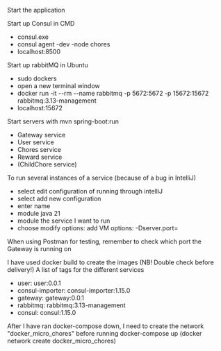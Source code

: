 Start the application

Start up Consul in CMD
- consul.exe
- consul agent -dev -node chores
- localhost:8500

Start up rabbitMQ in Ubuntu
- sudo dockers
- open a new terminal window
- docker run -it --rm --name rabbitmq -p 5672:5672 -p 15672:15672 rabbitmq:3.13-management
- localhost:15672

Start servers with mvn spring-boot:run
- Gateway service
- User service
- Chores service
- Reward service
- (ChildChore service)

To run several instances of a service (because of a bug in IntelliJ)
- select edit configuration of running through intelliJ
- select add new configuration
- enter name
- module java 21
- module the service I want to run
- choose modify options: add VM options: -Dserver.port=<port number>

When using Postman for testing, remember to check which port the Gateway is running on

I have used docker build to create the images (NB! Double check before delivery!)
A list of tags for the different services
- user: user:0.0.1
- consul-importer: consul-importer:1.15.0
- gateway: gateway:0.0.1
- rabbitmq: rabbitmq:3.13-management
- consul: consul:1.15.0

After I have ran docker-compose down, I need to create the network "docker_micro_chores" before
running docker-compose up (docker network create docker_micro_chores)
